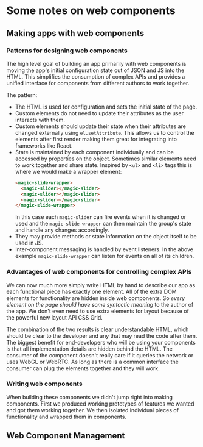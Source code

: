 # Some notes on web components

## Making apps with web components

### Patterns for designing web components
The high level goal of building an app primarily with web components is moving the app's initial configuration state out
of JSON and JS into the HTML. This simplifies the consumption of complex APIs and provides a unified interface for
components from different authors to work together.

The pattern:
* The HTML is used for configuration and sets the initial state of the page.
* Custom elements do not need to update their attributes as the user interacts with them.
* Custom elements should update their state when their attributes are changed externally using `el.setAttribute`. This
  allows us to control the elements after first render making them great for integrating into frameworks like React.
* State is maintained by each component individually and can be accessed by properties on the object. Sometimes similar
  elements need to work together and share state. Inspired by `<ul>` and `<li>` tags this is where we would make a wrapper
  element:
  ```html
  <magic-slide-wrapper>
    <magic-slider></magic-slider>
    <magic-slider></magic-slider>
    <magic-slider></magic-slider>
  </magic-slide-wrapper>
  ``` 
  In this case each `magic-slider` can fire events when it is changed or used and the `magic-slide-wrapper` can then
  maintain the group's state and handle any changes accordingly.
* They may provide methods or state information on the object itself to be used in JS.
* Inter-component messaging is handled by event listeners. In the above example `magic-slide-wrapper` can listen for
  events on all of its children.

### Advantages of web components for controlling complex APIs
We can now much more simply write HTML by hand to describe our app as each functional piece has exactly one element. All
of the extra DOM elements for functionality are hidden inside web components. So *every element on the page should have
some syntactic meaning* to the author of the app. We don't even need to use extra elements for layout because of the
powerful new layout API CSS Grid.

The combination of the two results is clear understandable HTML, which should be clear to the developer and any that may
read the code after them. The biggest benefit for end-developers who will be using your components is that all implementation
details are hidden behind the HTML. The consumer of the component doesn't really care if it queries the network or uses
WebGL or WebRTC. As long as there is a common interface the consumer can plug the elements together and they will work.

### Writing web components
When building these components we didn't jump right into making components. First we produced working prototypes of features
we wanted and got them working together. We then isolated individual pieces of functionality and wrapped them in components.

## Web Component Management

